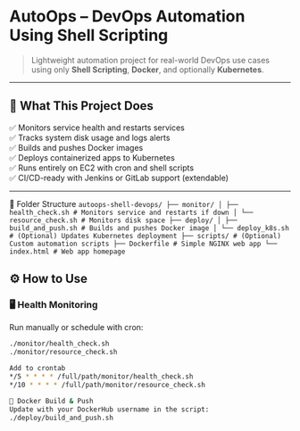 # AutoOps – DevOps Automation Using Shell Scripting

> Lightweight automation project for real-world DevOps use cases using only **Shell Scripting**, **Docker**, and optionally **Kubernetes**.

---

## 🚀 What This Project Does

✅ Monitors service health and restarts services  
✅ Tracks system disk usage and logs alerts  
✅ Builds and pushes Docker images  
✅ Deploys containerized apps to Kubernetes  
✅ Runs entirely on EC2 with cron and shell scripts  
✅ CI/CD-ready with Jenkins or GitLab support (extendable)

---

📁 Folder Structure ``` autoops-shell-devops/ ├── monitor/ │ ├── health_check.sh # Monitors service and restarts if down │ └── resource_check.sh # Monitors disk space ├── deploy/ │ ├── build_and_push.sh # Builds and pushes Docker image │ └── deploy_k8s.sh # (Optional) Updates Kubernetes deployment ├── scripts/ # (Optional) Custom automation scripts ├── Dockerfile # Simple NGINX web app └── index.html # Web app homepage ``` 

## ⚙️ How to Use

### 🖥️ Health Monitoring

Run manually or schedule with cron:
```bash
./monitor/health_check.sh
./monitor/resource_check.sh

Add to crontab
*/5 * * * * /full/path/monitor/health_check.sh
*/10 * * * * /full/path/monitor/resource_check.sh

🐳 Docker Build & Push
Update with your DockerHub username in the script:
./deploy/build_and_push.sh
